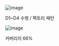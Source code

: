 ![image](https://github.com/user-attachments/assets/e5aa1ec8-2b97-4d51-a29b-c2f3d5f8798e)

D1~D4 수행 / 팩토리 패턴

![image](https://github.com/user-attachments/assets/403f2d99-6da7-4962-8725-a51dca0e7bdd)

커버리지 66% 
